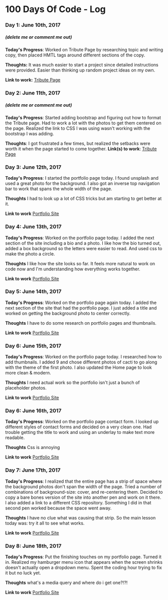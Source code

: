 # 100 Days Of Code - Log

### Day 1: June 10th, 2017
##### (delete me or comment me out)

**Today's Progress**: Worked on Tribute Page by researching topic and writing copy, then placed HMTL tags around different sections of the copy.

**Thoughts:** It was much easier to start a project since detailed instructions were provided. Easier than thinking up random project ideas on my own.

**Link to work:** [Tribute Page](https://codepen.io/taylorafox1/pen/JJKdYW)

### Day 2: June 11th, 2017
##### (delete me or comment me out)

**Today's Progress**: Started adding bootstrap and figuring out how to format the Tribute page. Had to work a lot with the photos to get them centered on the page. Realized the link to CSS I was using wasn't working with the bootstrap I was adding.

**Thoughts**: I got frustrated a few times, but realized the setbacks were worth it when the page started to come together.
**Link(s) to work**: [Tribute Page](https://codepen.io/taylorafox1/pen/JJKdYW)

### Day 3: June 12th, 2017

**Today's Progress**: I started the portfolio page today. I found unsplash and used a great photo for the background. I also got an inverse top navigation bar to work that spans the whole width of the page. 

**Thoughts** I had to look up a lot of CSS tricks but am starting to get better at it.

**Link to work**
[Portfolio Site](https://codepen.io/taylorafox1/full/JJbpWY/)

### Day 4: June 13th, 2017

**Today's Progress**: Worked on the portfolio page today. I added the next section of the site including a bio and a photo. I like how the bio turned out, added a box background so the letters were easier to read. And used css to make the photo a circle. 

**Thoughts** I like how the site looks so far. It feels more natural to work on code now and I'm understanding how everything works together.

**Link to work**
[Portfolio Site](https://codepen.io/taylorafox1/full/JJbpWY/)

### Day 5: June 14th, 2017

**Today's Progress**: Worked on the portfolio page again today. I added the next section of the site that had the portfolio page. I just added a title and worked on getting the background photo to center correctly.

**Thoughts** I have to do some research on portfolio pages and thumbnails.

**Link to work**
[Portfolio Site](https://codepen.io/taylorafox1/full/JJbpWY/)

### Day 6: June 15th, 2017

**Today's Progress**: Worked on the portfolio page today. I researched how to add thumbnails. I added 9 and chose different photos of cacti to go along with the theme of the first photo. I also updated the Home page to look more clean & modern.

**Thoughts** I need actual work so the portfolio isn't just a bunch of placeholder photos.

**Link to work**
[Portfolio Site](https://codepen.io/taylorafox1/full/JJbpWY/)

### Day 6: June 16th, 2017

**Today's Progress**: Worked on the portfolio page contact form. I looked up different styles of contact forms and decided on a very clean one. Had trouble getting the title to work and using an underlay to make text more readable.

**Thoughts** Css is annoying

**Link to work**
[Portfolio Site](https://codepen.io/taylorafox1/full/JJbpWY/)

### Day 7: June 17th, 2017

**Today's Progress**: I realized that the entire page has a strip of space where the background photos don't span the width of the page. Tried a number of combinations of background-size: cover, and re-centering them. Decided to copy a bare bones version of the site into another pen and work on it there. I also added a link to a different CSS repository. Something I did in that second pen worked because the space went away.

**Thoughts** I have no clue what was causing that strip. So the main lesson today was: try it all to see what works.

**Link to work**
[Portfolio Site](https://codepen.io/taylorafox1/full/JJbpWY/)

### Day 8: June 18th, 2017

**Today's Progress**: Put the finishing touches on my portfolio page. Turned it in. Realized my hamburger menu icon that appears when the screen shrinks doesn't actually open a dropdown menu. Spent the coding hour trying to fix it but no luck yet.

**Thoughts** what's a media query and where do i get one?!?!

**Link to work**
[Portfolio Site](https://codepen.io/taylorafox1/full/JJbpWY/)

